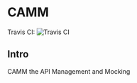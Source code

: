 # CAMM
Travis CI: ![Travis CI](https://api.travis-ci.org/ClimbingMoon/camm.svg?branch=master)

## Intro
CAMM the API Management and Mocking
